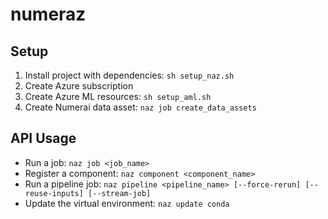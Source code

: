 # numeraz

## Setup
1. Install project with dependencies: `sh setup_naz.sh`
1. Create Azure subscription
1. Create Azure ML resources: `sh setup_aml.sh`
1. Create Numerai data asset: `naz job create_data_assets`

## API Usage
- Run a job: `naz job <job_name>`
- Register a component: `naz component <component_name>`
- Run a pipeline job: `naz pipeline <pipeline_name> [--force-rerun] [--reuse-inputs] [--stream-job]`
- Update the virtual environment: `naz update conda`

